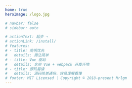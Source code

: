 ```yaml
---
home: true
heroImage: /logo.jpg

# navbar: false
# sidebar: auto

# actionText: 起步 →
# actionLink: /install/
# features:
# - title: 简明优先
#   details: 用法简单
# - title: Vue 驱动
#   details: 享用 Vue + webpack 开发环境
# - title: 源码易读
#   details: 源码简单通俗，容易理解看懂
# footer: MIT Licensed | Copyright © 2018-present Mrlgm
---
```


